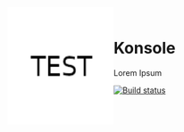 <div>
  <img width="190" height="210" align="left" src="https://raw.githubusercontent.com/Aknologia/Konsole/master/src/main/resources/assets/konsole/icon.png" alt="Konsole"/>
  <br>
  <h1>Konsole</h1>
  <p>Lorem Ipsum</p>
</div>

[![Build status](https://ci.appveyor.com/api/projects/status/84w90ytqto59xwl8?svg=true)](https://ci.appveyor.com/project/Aknologia/konsole)
